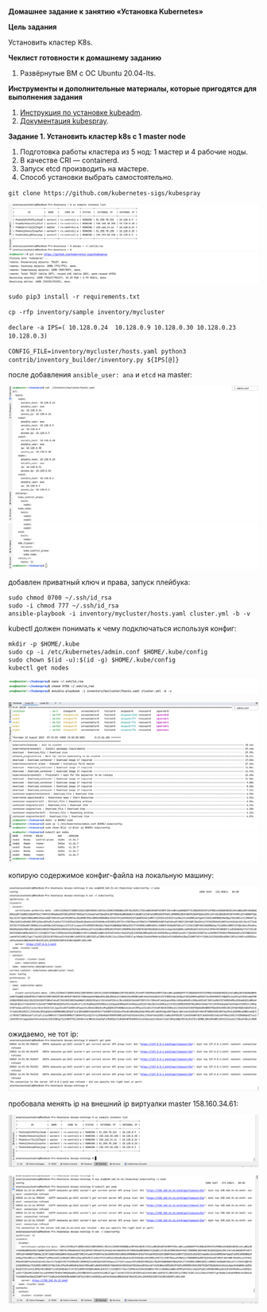 **Домашнее задание к занятию «Установка Kubernetes»**

**Цель задания**

Установить кластер K8s.

**Чеклист готовности к домашнему заданию**
1. Развёрнутые ВМ с ОС Ubuntu 20.04-lts.

**Инструменты и дополнительные материалы, которые пригодятся для выполнения задания**
1. [Инструкция по установке kubeadm](https://kubernetes.io/docs/setup/production-environment/tools/kubeadm/create-cluster-kubeadm/).
2. [Документация kubespray](https://kubespray.io/#/).

**Задание 1. Установить кластер k8s с 1 master node**
1. Подготовка работы кластера из 5 нод: 1 мастер и 4 рабочие ноды.
2. В качестве CRI — containerd.
3. Запуск etcd производить на мастере.
4. Способ установки выбрать самостоятельно.

`git clone https://github.com/kubernetes-sigs/kubespray`

![img_4.png](../../images/img429.png)
![img_12.png](../../images/img421.png)

`sudo pip3 install -r requirements.txt`

`cp -rfp inventory/sample inventory/mycluster`

`declare -a IPS=( 10.128.0.24  10.128.0.9 10.128.0.30 10.128.0.23  10.128.0.3)`

`CONFIG_FILE=inventory/mycluster/hosts.yaml python3 contrib/inventory_builder/inventory.py ${IPS[@]}`

после добавления `ansible_user: ana` и `etcd` на master:

![img_2.png](../../images/img427.png)
![img_3.png](../../images/img428.png)

добавлен приватный ключ и права, запуск плейбука:

```
sudo chmod 0700 ~/.ssh/id_rsa
sudo -i chmod 777 ~/.ssh/id_rsa
ansible-playbook -i inventory/mycluster/hosts.yaml cluster.yml -b -v
```

kubectl должен понимать к чему подключаться используя конфиг:

```
mkdir -p $HOME/.kube
sudo cp -i /etc/kubernetes/admin.conf $HOME/.kube/config
sudo chown $(id -u):$(id -g) $HOME/.kube/config
kubectl get nodes
```

![img_8.png](../../images/img417.png)


![img.png](../../images/img425.png)
![img_1.png](../../images/img426.png)

копирую содержимое конфиг-файла на локальную машину:

![img.png](img.png)

ожидаемо, не тот ip:
![img_1.png](img_1.png)

пробовала менять ip на внешний ip виртуалки master 158.160.34.61:

![img_2.png](img_2.png)

![img_3.png](img_3.png)


